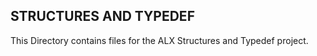 ## STRUCTURES AND TYPEDEF
This Directory contains files for the ALX Structures and Typedef project.
